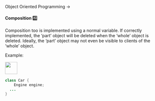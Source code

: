 <link rel="stylesheet" href="{{baseUrl}}/css/textbook.css">

<div class="website-content">

<div id="path">Object Oriented Programming &rarr;</div>

<div id="title">

#### Composition :two:

</div>

<div id="body">

Composition too is implemented using a normal variable. If correctly implemented, the ‘part’ object will be deleted when the ‘whole’ object is deleted. Ideally, the ‘part’ object may not even be visible to clients of the ‘whole’ object.

<tip-box>

Example:

<img src="{{baseUrl}}/oopImplementation/composition/images/carEngine.png" height="40" />
<p/>

```java
class Car {
    Engine engine;
  ...
}
```

</tip-box>

</div>

<div id="extras">
<div>

</div>
